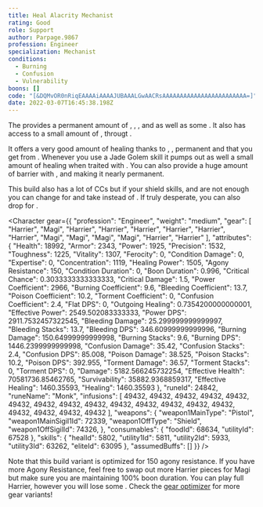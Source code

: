 ```yaml
---
title: Heal Alacrity Mechanist
rating: Good
role: Support
author: Parpage.9867
profession: Engineer
specialization: Mechanist
conditions:
  - Burning
  - Confusion
  - Vulnerability
boons: []
code: "[&DQMvOR0nRiqEAAAAiAAAAJUBAAALGwAACRsAAAAAAAAAAAAAAAAAAAAAAAA=]"
date: 2022-03-07T16:45:38.198Z
---
```

The <Specialization name="Mechanist" text="Heal Alacrity Mechanist" /> provides a permanent amount of <Boon name="Might" />, <Boon name="Alacrity" />, <Boon name="Fury" />, <Boon name="Regeneration" /> and <Boon name="Vigor" /> as well as some <Boon name="Protection" />. It also has access to a small amount of <Boon name="Aegis" />, <Boon name="Stability" /> througt <Skill name="Crisis Zone"/>.

It offers a very good amount of healing thanks to <Skill name="Med Kit"/>, <Skill name="Super Elixir"/>, permanent <Boon name="Regeneration"/> and <Boon name="Vigor"/> that you get from <Skill name="Energizing Slam"/>. Whenever you use a Jade Golem skill it pumps out as well a small amount of healing when traited with <Trait name="Soothing Detonation"/>. You can also provide a huge amount of barrier with <Skill name="Barrier Burst"/>, <Skill name ="Barrier Signet"/> and <Skill name="Barrier Blast"/> making it nearly permanent.

This build also has a lot of CCs but if your shield skills, <Skill name="Personal Battering Ram"/> and <Skill name="Rocket Fist Prototype"/> are not enough you can change <Trait name="Soothing Detonation"/> for <Trait name="Experimental Turrets"/> and take <Skill name="Supply Crate"/> instead of <Skill name="Overclock Signet"/>. If truly desperate, you can also drop <Skill name="Elixir Gun"/> for <Skill name="Thumper Turret"/>.

<Divider text="Equipment"/>

<Character gear={{
  "profession": "Engineer",
  "weight": "medium",
  "gear": [
    "Harrier",
    "Magi",
    "Harrier",
    "Harrier",
    "Harrier",
    "Harrier",
    "Harrier",
    "Harrier",
    "Magi",
    "Magi",
    "Magi",
    "Magi",
    "Harrier",
    "Harrier"
  ],
  "attributes": {
    "Health": 18992,
    "Armor": 2343,
    "Power": 1925,
    "Precision": 1532,
    "Toughness": 1225,
    "Vitality": 1307,
    "Ferocity": 0,
    "Condition Damage": 0,
    "Expertise": 0,
    "Concentration": 1119,
    "Healing Power": 1505,
    "Agony Resistance": 150,
    "Condition Duration": 0,
    "Boon Duration": 0.996,
    "Critical Chance": 0.3033333333333333,
    "Critical Damage": 1.5,
    "Power Coefficient": 2966,
    "Burning Coefficient": 9.6,
    "Bleeding Coefficient": 13.7,
    "Poison Coefficient": 10.2,
    "Torment Coefficient": 0,
    "Confusion Coefficient": 2.4,
    "Flat DPS": 0,
    "Outgoing Healing": 0.7354200000000001,
    "Effective Power": 2549.502083333333,
    "Power DPS": 2911.7532457322545,
    "Bleeding Damage": 25.299999999999997,
    "Bleeding Stacks": 13.7,
    "Bleeding DPS": 346.60999999999996,
    "Burning Damage": 150.64999999999998,
    "Burning Stacks": 9.6,
    "Burning DPS": 1446.2399999999998,
    "Confusion Damage": 35.42,
    "Confusion Stacks": 2.4,
    "Confusion DPS": 85.008,
    "Poison Damage": 38.525,
    "Poison Stacks": 10.2,
    "Poison DPS": 392.955,
    "Torment Damage": 36.57,
    "Torment Stacks": 0,
    "Torment DPS": 0,
    "Damage": 5182.566245732254,
    "Effective Health": 70581736.85462765,
    "Survivability": 35882.9368859317,
    "Effective Healing": 1460.35593,
    "Healing": 1460.35593
  },
  "runeId": 24842,
  "runeName": "Monk",
  "infusions": [
    49432,
    49432,
    49432,
    49432,
    49432,
    49432,
    49432,
    49432,
    49432,
    49432,
    49432,
    49432,
    49432,
    49432,
    49432,
    49432,
    49432,
    49432
  ],
  "weapons": {
    "weapon1MainType": "Pistol",
    "weapon1MainSigil1Id": 72339,
    "weapon1OffType": "Shield",
    "weapon1OffSigilId": 74326,
  },
  "consumables": {
    "foodId": 68634,
    "utilityId": 67528
  },
  "skills": {
    "healId": 5802,
    "utility1Id": 5811,
    "utility2Id": 5933,
    "utility3Id": 63262,
    "eliteId": 63095
  },
  "assumedBuffs": []
}} />
>

Note that this build variant is optimized for 150 agony resistance. If you have more Agony Resistance, feel free to swap out more Harrier pieces for Magi but make sure you are maintaining 100% boon duration. You can play full Harrier, however you will lose some <Attribute name="Healing Power"/>. Check the [gear optimizer](https://optimizer.discretize.eu/) for more gear variants!
</Character>
</CharacterWithAr>

<Divider text="Default Build"/>

<Traits
  traits1="Inventions"
  traits1Selected="Over Shield, Soothing Detonation, Medical Dispersion Field"
  traits2="Alchemy"
  traits2Selected="Health Insurance, Comeback Cure, Purity of Purpose"
  traits3="Mechanist"
  traits3Selected="Mech Arms: High-Impact Drivers, Mech Frame: Channeling Conduits, Mech Core: Barrier Engine"
/>